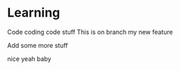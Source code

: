 # Learning

Code coding code stuff
This is on branch my new feature


Add some more stuff

nice
yeah baby